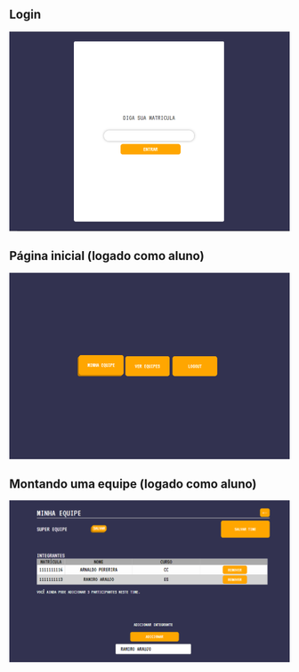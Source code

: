 ## Login

![](https://github.com/mrRodrigo/hackatona-front/blob/master/screenshots/download.png)

## Página inicial (logado como aluno)
![](https://github.com/mrRodrigo/hackatona-front/blob/master/screenshots/1.png)

## Montando uma equipe (logado como aluno)
![](https://github.com/mrRodrigo/hackatona-front/blob/master/screenshots/2.png)

